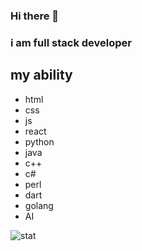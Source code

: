 ### Hi there 👋

<!--
**mahdidadashzadeh/mahdidadashzadeh** is a ✨ _special_ ✨ repository because its `README.md` (this file) appears on your GitHub profile.

Here are some ideas to get you started:

- 🔭 I’m currently working on ...
- 🌱 I’m currently learning ...
- 👯 I’m looking to collaborate on ...
- 🤔 I’m looking for help with ...
- 💬 Ask me about ...
- 📫 How to reach me: ...
- 😄 Pronouns: ...
- ⚡ Fun fact: ...
-->
### i am full stack developer
## my ability
- html
- css
- js
- react
- python
- java
- c++
- c#
- perl
- dart
- golang
- AI

![stat](https://github-readme-stats.vercel.app/api?username=mahdidadashzadeh&show_icons=true&theme=radical)

